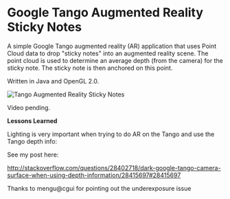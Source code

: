 # Google Tango Augmented Reality Sticky Notes 

A simple Google Tango augmented reality (AR) application that uses Point Cloud data to drop "sticky notes" into an augmented reality scene.  The point cloud is used to determine an average depth (from the camera) for the sticky note.  The sticky note is then anchored on this point.

Written in Java and OpenGL 2.0.


![Tango Augmented Reality Sticky Notes](/demo.jpg?raw=true "Tango Augmented Reality Sticky Notes")


Video pending.

**Lessons Learned**

Lighting is very important when trying to do AR on the Tango and use the Tango depth info:

See my post here:

http://stackoverflow.com/questions/28402718/dark-google-tango-camera-surface-when-using-depth-information/28415697#28415697

Thanks to mengu@cgui for pointing out the underexposure issue
